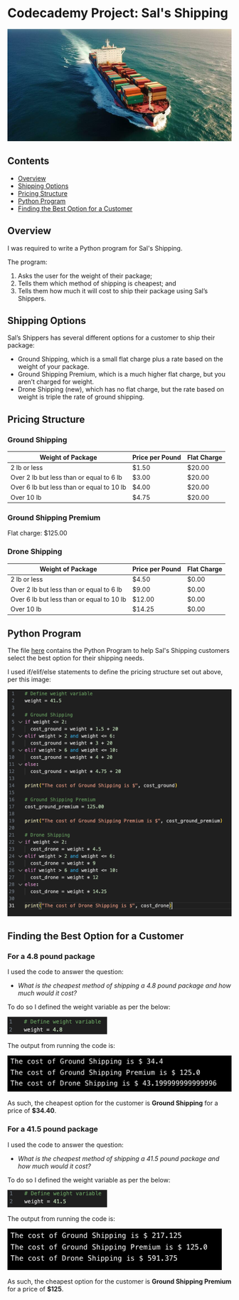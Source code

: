 # Codecademy Project: Sal's Shipping

![""](https://github.com/sarahm44/sals-shipping-project/blob/main/sals-shipping.jpg)

## Contents
- [Overview](#overview)
- [Shipping Options](#shipping-options)
- [Pricing Structure](#pricing-structure)
- [Python Program](#python-program)
- [Finding the Best Option for a Customer](#finding-the-best-option-for-a-customer)

## Overview
I was required to write a Python program for Sal's Shipping.

The program: 
1. Asks the user for the weight of their package;
2. Tells them which method of shipping is cheapest; and
3. Tells them how much it will cost to ship their package using Sal’s Shippers.

## Shipping Options
Sal’s Shippers has several different options for a customer to ship their package:
* Ground Shipping, which is a small flat charge plus a rate based on the weight of your package.
* Ground Shipping Premium, which is a much higher flat charge, but you aren’t charged for weight.
* Drone Shipping (new), which has no flat charge, but the rate based on weight is triple the rate of ground shipping.

## Pricing Structure
### Ground Shipping

| Weight of Package | Price per Pound | Flat Charge |
| --- | --- | --- |
| 2 lb or less | $1.50 | $20.00 |
| Over 2 lb but less than or equal to 6 lb	| $3.00	| $20.00 |
| Over 6 lb but less than or equal to 10 lb	| $4.00	| $20.00 |
| Over 10 lb	| $4.75	| $20.00 |

### Ground Shipping Premium
Flat charge: $125.00

### Drone Shipping
| Weight of Package	| Price per Pound	| Flat Charge |
| --- | --- | --- |
| 2 lb or less	| $4.50	| $0.00 |
| Over 2 lb but less than or equal to 6 lb	| $9.00	| $0.00 |
| Over 6 lb but less than or equal to 10 lb	| $12.00	| $0.00 |
| Over 10 lb	| $14.25	| $0.00 |

## Python Program
The file [here](https://github.com/sarahm44/sals-shipping-project/blob/main/sals_shipping.py) contains the Python Program to help Sal's Shipping customers select the best option for their shipping needs.

I used if/elif/else statements to define the pricing structure set out above, per this image:

![""](https://github.com/sarahm44/sals-shipping-project/blob/main/python_code.png)

## Finding the Best Option for a Customer
### For a 4.8 pound package
I used the code to answer the question:

* *What is the cheapest method of shipping a 4.8 pound package and how much would it cost?*

To do so I defined the weight variable as per the below:

![""](https://github.com/sarahm44/sals-shipping-project/blob/main/weight_variable_4.8.png)

The output from running the code is:

![""](https://github.com/sarahm44/sals-shipping-project/blob/main/output_4.8.png)

As such, the cheapest option for the customer is **Ground Shipping** for a price of **$34.40**.

### For a 41.5 pound package
I used the code to answer the question:

* *What is the cheapest method of shipping a 41.5 pound package and how much would it cost?*

To do so I defined the weight variable as per the below:

![""](https://github.com/sarahm44/sals-shipping-project/blob/main/weight_variable.png)

The output from running the code is:

![""](https://github.com/sarahm44/sals-shipping-project/blob/main/output.png)

As such, the cheapest option for the customer is **Ground Shipping Premium** for a price of **$125**.
